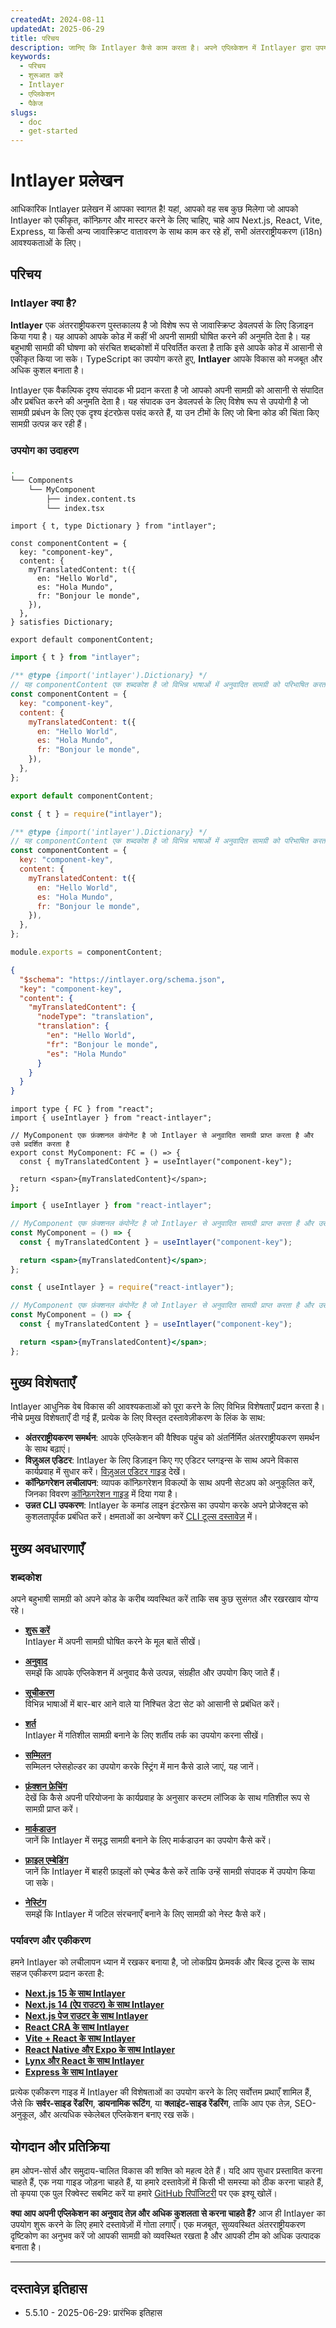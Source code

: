```yaml
---
createdAt: 2024-08-11
updatedAt: 2025-06-29
title: परिचय
description: जानिए कि Intlayer कैसे काम करता है। अपने एप्लिकेशन में Intlayer द्वारा उपयोग किए गए चरण देखें। जानिए विभिन्न पैकेज क्या करते हैं।
keywords:
  - परिचय
  - शुरूआत करें
  - Intlayer
  - एप्लिकेशन
  - पैकेज
slugs:
  - doc
  - get-started
---
```


# Intlayer प्रलेखन

आधिकारिक Intlayer प्रलेखन में आपका स्वागत है! यहां, आपको वह सब कुछ मिलेगा जो आपको Intlayer को एकीकृत, कॉन्फ़िगर और मास्टर करने के लिए चाहिए, चाहे आप Next.js, React, Vite, Express, या किसी अन्य जावास्क्रिप्ट वातावरण के साथ काम कर रहे हों, सभी अंतरराष्ट्रीयकरण (i18n) आवश्यकताओं के लिए।

## परिचय

### Intlayer क्या है?

**Intlayer** एक अंतरराष्ट्रीयकरण पुस्तकालय है जो विशेष रूप से जावास्क्रिप्ट डेवलपर्स के लिए डिज़ाइन किया गया है। यह आपको आपके कोड में कहीं भी अपनी सामग्री घोषित करने की अनुमति देता है। यह बहुभाषी सामग्री की घोषणा को संरचित शब्दकोशों में परिवर्तित करता है ताकि इसे आपके कोड में आसानी से एकीकृत किया जा सके। TypeScript का उपयोग करते हुए, **Intlayer** आपके विकास को मजबूत और अधिक कुशल बनाता है।

Intlayer एक वैकल्पिक दृश्य संपादक भी प्रदान करता है जो आपको अपनी सामग्री को आसानी से संपादित और प्रबंधित करने की अनुमति देता है। यह संपादक उन डेवलपर्स के लिए विशेष रूप से उपयोगी है जो सामग्री प्रबंधन के लिए एक दृश्य इंटरफ़ेस पसंद करते हैं, या उन टीमों के लिए जो बिना कोड की चिंता किए सामग्री उत्पन्न कर रही हैं।

### उपयोग का उदाहरण

```bash
.
└── Components
    └── MyComponent
        ├── index.content.ts
        └── index.tsx
```

```tsx fileName="src/components/MyComponent/index.content.ts" contentDeclarationFormat="typescript"
import { t, type Dictionary } from "intlayer";

const componentContent = {
  key: "component-key",
  content: {
    myTranslatedContent: t({
      en: "Hello World",
      es: "Hola Mundo",
      fr: "Bonjour le monde",
    }),
  },
} satisfies Dictionary;

export default componentContent;
```

```javascript fileName="src/components/MyComponent/index.content.mjs" contentDeclarationFormat="esm"
import { t } from "intlayer";

/** @type {import('intlayer').Dictionary} */
// यह componentContent एक शब्दकोश है जो विभिन्न भाषाओं में अनुवादित सामग्री को परिभाषित करता है
const componentContent = {
  key: "component-key",
  content: {
    myTranslatedContent: t({
      en: "Hello World",
      es: "Hola Mundo",
      fr: "Bonjour le monde",
    }),
  },
};

export default componentContent;
```

```javascript fileName="src/components/MyComponent/index.content.cjs" contentDeclarationFormat="commonjs"
const { t } = require("intlayer");

/** @type {import('intlayer').Dictionary} */
// यह componentContent एक शब्दकोश है जो विभिन्न भाषाओं में अनुवादित सामग्री को परिभाषित करता है
const componentContent = {
  key: "component-key",
  content: {
    myTranslatedContent: t({
      en: "Hello World",
      es: "Hola Mundo",
      fr: "Bonjour le monde",
    }),
  },
};

module.exports = componentContent;
```

```json fileName="src/components/MyComponent/index.content.json" contentDeclarationFormat="json"
{
  "$schema": "https://intlayer.org/schema.json",
  "key": "component-key",
  "content": {
    "myTranslatedContent": {
      "nodeType": "translation",
      "translation": {
        "en": "Hello World",
        "fr": "Bonjour le monde",
        "es": "Hola Mundo"
      }
    }
  }
}
```

```tsx fileName="src/components/MyComponent/index.tsx" codeFormat="typescript"
import type { FC } from "react";
import { useIntlayer } from "react-intlayer";

// MyComponent एक फ़ंक्शनल कंपोनेंट है जो Intlayer से अनुवादित सामग्री प्राप्त करता है और उसे प्रदर्शित करता है
export const MyComponent: FC = () => {
  const { myTranslatedContent } = useIntlayer("component-key");

  return <span>{myTranslatedContent}</span>;
};
```

```jsx fileName="src/components/MyComponent/index.mjx" codeFormat="esm"
import { useIntlayer } from "react-intlayer";

// MyComponent एक फ़ंक्शनल कंपोनेंट है जो Intlayer से अनुवादित सामग्री प्राप्त करता है और उसे प्रदर्शित करता है
const MyComponent = () => {
  const { myTranslatedContent } = useIntlayer("component-key");

  return <span>{myTranslatedContent}</span>;
};
```

```jsx fileName="src/components/MyComponent/index.csx" codeFormat="commonjs"
const { useIntlayer } = require("react-intlayer");

// MyComponent एक फ़ंक्शनल कंपोनेंट है जो Intlayer से अनुवादित सामग्री प्राप्त करता है और उसे प्रदर्शित करता है
const MyComponent = () => {
  const { myTranslatedContent } = useIntlayer("component-key");

  return <span>{myTranslatedContent}</span>;
};
```

## मुख्य विशेषताएँ

Intlayer आधुनिक वेब विकास की आवश्यकताओं को पूरा करने के लिए विभिन्न विशेषताएँ प्रदान करता है। नीचे प्रमुख विशेषताएँ दी गई हैं, प्रत्येक के लिए विस्तृत दस्तावेज़ीकरण के लिंक के साथ:

- **अंतरराष्ट्रीयकरण समर्थन**: आपके एप्लिकेशन की वैश्विक पहुंच को अंतर्निर्मित अंतरराष्ट्रीयकरण समर्थन के साथ बढ़ाएं।
- **विज़ुअल एडिटर**: Intlayer के लिए डिज़ाइन किए गए एडिटर प्लगइन्स के साथ अपने विकास कार्यप्रवाह में सुधार करें। [विज़ुअल एडिटर गाइड](https://github.com/aymericzip/intlayer/blob/main/docs/docs/hi/intlayer_visual_editor.md) देखें।
- **कॉन्फ़िगरेशन लचीलापन**: व्यापक कॉन्फ़िगरेशन विकल्पों के साथ अपनी सेटअप को अनुकूलित करें, जिनका विवरण [कॉन्फ़िगरेशन गाइड](https://github.com/aymericzip/intlayer/blob/main/docs/docs/hi/configuration.md) में दिया गया है।
- **उन्नत CLI उपकरण**: Intlayer के कमांड लाइन इंटरफ़ेस का उपयोग करके अपने प्रोजेक्ट्स को कुशलतापूर्वक प्रबंधित करें। क्षमताओं का अन्वेषण करें [CLI टूल्स दस्तावेज़](https://github.com/aymericzip/intlayer/blob/main/docs/docs/hi/intlayer_cli.md) में।

## मुख्य अवधारणाएँ

### शब्दकोश

अपने बहुभाषी सामग्री को अपने कोड के करीब व्यवस्थित करें ताकि सब कुछ सुसंगत और रखरखाव योग्य रहे।

- **[शुरू करें](https://github.com/aymericzip/intlayer/blob/main/docs/docs/hi/dictionary/get_started.md)**  
  Intlayer में अपनी सामग्री घोषित करने के मूल बातें सीखें।

- **[अनुवाद](https://github.com/aymericzip/intlayer/blob/main/docs/docs/hi/dictionary/translation.md)**  
  समझें कि आपके एप्लिकेशन में अनुवाद कैसे उत्पन्न, संग्रहीत और उपयोग किए जाते हैं।

- **[सूचीकरण](https://github.com/aymericzip/intlayer/blob/main/docs/docs/hi/dictionary/enumeration.md)**  
  विभिन्न भाषाओं में बार-बार आने वाले या निश्चित डेटा सेट को आसानी से प्रबंधित करें।

- **[शर्त](https://github.com/aymericzip/intlayer/blob/main/docs/docs/hi/dictionary/conditional.md)**  
  Intlayer में गतिशील सामग्री बनाने के लिए शर्तीय तर्क का उपयोग करना सीखें।

- **[सम्मिलन](https://github.com/aymericzip/intlayer/blob/main/docs/docs/hi/dictionary/insertion.md)**  
  सम्मिलन प्लेसहोल्डर का उपयोग करके स्ट्रिंग में मान कैसे डाले जाएं, यह जानें।

- **[फ़ंक्शन फ़ेचिंग](https://github.com/aymericzip/intlayer/blob/main/docs/docs/hi/dictionary/function_fetching.md)**  
  देखें कि कैसे अपनी परियोजना के कार्यप्रवाह के अनुसार कस्टम लॉजिक के साथ गतिशील रूप से सामग्री प्राप्त करें।

- **[मार्कडाउन](https://github.com/aymericzip/intlayer/blob/main/docs/docs/hi/dictionary/markdown.md)**  
  जानें कि Intlayer में समृद्ध सामग्री बनाने के लिए मार्कडाउन का उपयोग कैसे करें।

- **[फ़ाइल एम्बेडिंग](https://github.com/aymericzip/intlayer/blob/main/docs/docs/hi/dictionary/file_embeddings.md)**  
  जानें कि Intlayer में बाहरी फ़ाइलों को एम्बेड कैसे करें ताकि उन्हें सामग्री संपादक में उपयोग किया जा सके।

- **[नेस्टिंग](https://github.com/aymericzip/intlayer/blob/main/docs/docs/hi/dictionary/nesting.md)**  
  समझें कि Intlayer में जटिल संरचनाएँ बनाने के लिए सामग्री को नेस्ट कैसे करें।

### पर्यावरण और एकीकरण

हमने Intlayer को लचीलापन ध्यान में रखकर बनाया है, जो लोकप्रिय फ्रेमवर्क और बिल्ड टूल्स के साथ सहज एकीकरण प्रदान करता है:

- **[Next.js 15 के साथ Intlayer](https://github.com/aymericzip/intlayer/blob/main/docs/docs/hi/intlayer_with_nextjs_15.md)**
- **[Next.js 14 (ऐप राउटर) के साथ Intlayer](https://github.com/aymericzip/intlayer/blob/main/docs/docs/hi/intlayer_with_nextjs_14.md)**
- **[Next.js पेज राउटर के साथ Intlayer](https://github.com/aymericzip/intlayer/blob/main/docs/docs/hi/intlayer_with_nextjs_page_router.md)**
- **[React CRA के साथ Intlayer](https://github.com/aymericzip/intlayer/blob/main/docs/docs/hi/intlayer_with_create_react_app.md)**
- **[Vite + React के साथ Intlayer](https://github.com/aymericzip/intlayer/blob/main/docs/docs/hi/intlayer_with_vite+react.md)**
- **[React Native और Expo के साथ Intlayer](https://github.com/aymericzip/intlayer/blob/main/docs/docs/hi/intlayer_with_react_native+expo.md)**
- **[Lynx और React के साथ Intlayer](https://github.com/aymericzip/intlayer/blob/main/docs/docs/hi/intlayer_with_lynx+react.md)**
- **[Express के साथ Intlayer](https://github.com/aymericzip/intlayer/blob/main/docs/docs/hi/intlayer_with_express.md)**

प्रत्येक एकीकरण गाइड में Intlayer की विशेषताओं का उपयोग करने के लिए सर्वोत्तम प्रथाएँ शामिल हैं, जैसे कि **सर्वर-साइड रेंडरिंग**, **डायनामिक रूटिंग**, या **क्लाइंट-साइड रेंडरिंग**, ताकि आप एक तेज़, SEO-अनुकूल, और अत्यधिक स्केलेबल एप्लिकेशन बनाए रख सकें।

## योगदान और प्रतिक्रिया

हम ओपन-सोर्स और समुदाय-चालित विकास की शक्ति को महत्व देते हैं। यदि आप सुधार प्रस्तावित करना चाहते हैं, एक नया गाइड जोड़ना चाहते हैं, या हमारे दस्तावेज़ों में किसी भी समस्या को ठीक करना चाहते हैं, तो कृपया एक पुल रिक्वेस्ट सबमिट करें या हमारे [GitHub रिपॉजिटरी](https://github.com/aymericzip/intlayer/blob/main/docs/docs) पर एक इश्यू खोलें।

**क्या आप अपनी एप्लिकेशन का अनुवाद तेज़ और अधिक कुशलता से करना चाहते हैं?** आज ही Intlayer का उपयोग शुरू करने के लिए हमारे दस्तावेज़ों में गोता लगाएँ। एक मजबूत, सुव्यवस्थित अंतरराष्ट्रीयकरण दृष्टिकोण का अनुभव करें जो आपकी सामग्री को व्यवस्थित रखता है और आपकी टीम को अधिक उत्पादक बनाता है।

---

## दस्तावेज़ इतिहास

- 5.5.10 - 2025-06-29: प्रारंभिक इतिहास
